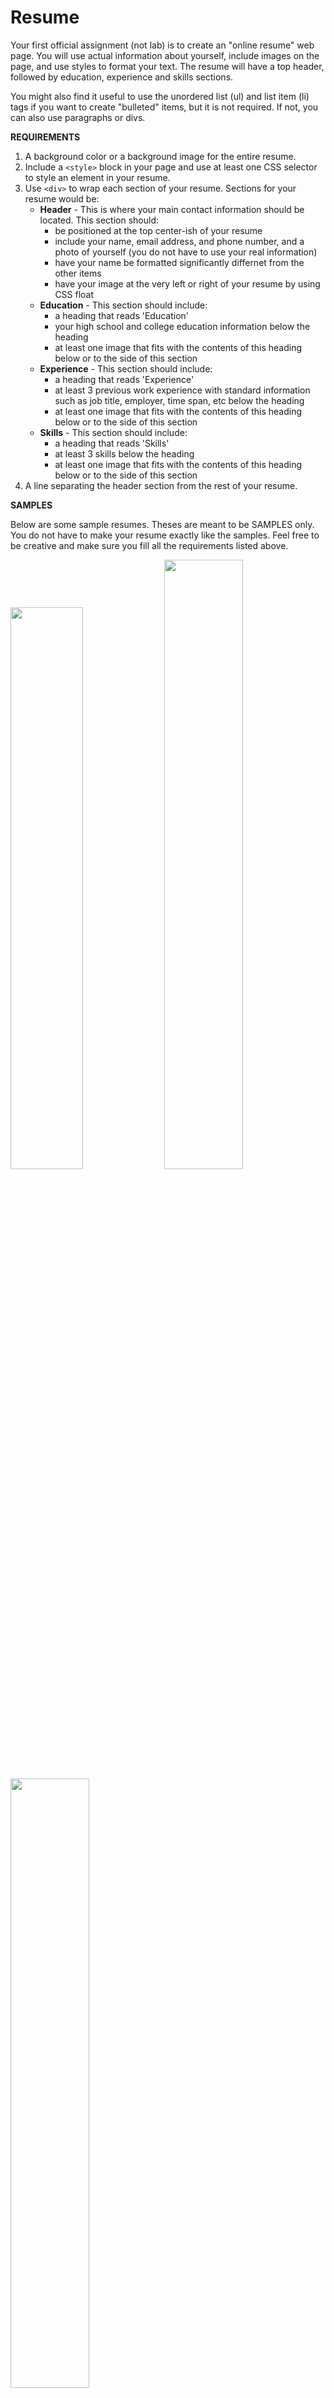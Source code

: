 Resume
======

Your first official assignment (not lab) is to create an "online resume" web page. You will use actual information about yourself, include images on the page, and use styles to format your text. The resume will have a top header, followed by education, experience and skills sections.

You might also find it useful to use the unordered list (ul) and list item (li) tags if you want to create "bulleted" items, but it is not required. If not, you can also use paragraphs or divs.

**REQUIREMENTS**

1. A background color or a background image for the entire resume.
2. Include a `<style>` block in your page and use at least one CSS selector to style an element in your resume.
3. Use `<div>` to wrap each section of your resume. Sections for your resume would be:
    * **Header** - This is where your main contact information should be located. This section should:
        * be positioned at the top center-ish of your resume
        * include your name, email address, and phone number, and a photo of yourself (you do not have to use your real information)
        * have your name be formatted significantly differnet from the other items
        * have your image at the very left or right of your resume by using CSS float
    * **Education** - This section should include:
        * a heading that reads 'Education'
        * your high school and college education information below the heading
        * at least one image that fits with the contents of this heading below or to the side of this section
    * **Experience** - This section should include:
        * a heading that reads 'Experience'
        * at least 3 previous work experience with standard information such as job title, employer, time span, etc below the heading
        * at least one image that fits with the contents of this heading below or to the side of this section
    * **Skills** - This section should include:
        * a heading that reads 'Skills'
        * at least 3 skills below the heading
        * at least one image that fits with the contents of this heading below or to the side of this section
4. A line separating the header section from the rest of your resume.

**SAMPLES**

Below are some sample resumes. Theses are meant to be SAMPLES only. You do not have to make your resume exactly like the samples. Feel free to be creative and make sure you fill all the requirements listed above.

<img src="/images/resume1.gif" width="48%"/>
<img src="/images/resume3.png" width="50%"/>

<img src="/images/resume4.png" width="50%"/>

**DELIVERY - submitting your assignment**

You must upload your completed resume to your USC webspace via FTP. Then on your classpage.html, name this assignment "Resume" and add a link to the completed resume. Refer to the [Uploading to the USC Server Using FTP](/#/104/notes/ftp) page for instructions on how to upload a page to your USC webspace. 

This assignment is **due on 9/13 at 6pm**, which is BEFORE you come to the next class. Graders will be checking the last modified timestamp of this page so DO NOT modify the assignment after the deadline.